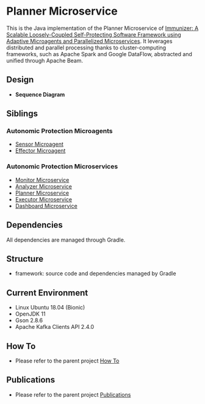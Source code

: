# Planner Microservice

This is the Java implementation of the Planner Microservice of [Immunizer: A Scalable Loosely-Coupled Self-Protecting Software Framework using Adaptive Microagents and Parallelized Microservices](https://github.com/oiraqi/immunizer). It leverages distributed and parallel processing thanks to cluster-computing frameworks, such as Apache Spark and Google DataFlow, abstracted and unified through Apache Beam.

## Design
- **Sequence Diagram**
<p align="center">
  <!--<img src="design/sequence-diagram.png">-->
</p>

## Siblings
### Autonomic Protection Microagents
- [Sensor Microagent](https://github.com/oiraqi/immunizer/tree/master/microagents/sensor)
- [Effector Microagent](https://github.com/oiraqi/immunizer/tree/master/microagents/effector)
### Autonomic Protection Microservices
- [Monitor Microservice](https://github.com/oiraqi/immunizer/tree/master/microservices/monitor)
- [Analyzer Microservice](https://github.com/oiraqi/immunizer/tree/master/microservices/analyzer)
- [Planner Microservice](https://github.com/oiraqi/immunizer/tree/master/microservices/planner)
- [Executor Microservice](https://github.com/oiraqi/immunizer/tree/master/microservices/executor)
- [Dashboard Microservice](https://github.com/oiraqi/immunizer/tree/master/microservices/dashboard)

## Dependencies

All dependencies are managed through Gradle.

## Structure
- framework: source code and dependencies managed by Gradle

## Current Environment
- Linux Ubuntu 18.04 (Bionic)
- OpenJDK 11
- Gson 2.8.6
- Apache Kafka Clients API 2.4.0

## How To
- Please refer to the parent project [How To](https://github.com/oiraqi/immunizer#how-to)

## Publications
- Please refer to the parent project [Publications](https://github.com/oiraqi/immunizer#publications)
